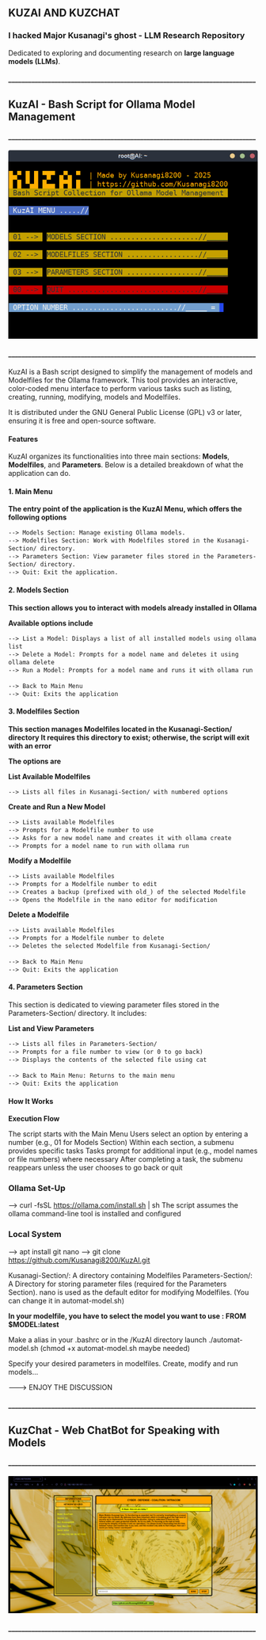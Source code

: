 
## KUZAI AND KUZCHAT

### I hacked Major Kusanagi's ghost  -  LLM Research Repository

Dedicated to exploring and documenting research on **large language models (LLMs)**. 

####  ___________________________________________________________________________
## **KuzAI - Bash Script for Ollama Model Management**
####  ___________________________________________________________________________
![KuzAI](KuzAI.png)
####  ___________________________________________________________________________
KuzAI is a Bash script designed to simplify the management of models and Modelfiles for the Ollama framework. 
This tool provides an interactive, color-coded menu interface to perform various tasks such as listing, creating, running, modifying, models and Modelfiles.

It is distributed under the GNU General Public License (GPL) v3 or later, ensuring it is free and open-source software.

#### Features

KuzAI organizes its functionalities into three main sections: **Models**, **Modelfiles**, and **Parameters**.
Below is a detailed breakdown of what the application can do.

#### 1. Main Menu

**The entry point of the application is the KuzAI Menu, which offers the following options**

    --> Models Section: Manage existing Ollama models.
    --> Modelfiles Section: Work with Modelfiles stored in the Kusanagi-Section/ directory.
    --> Parameters Section: View parameter files stored in the Parameters-Section/ directory.
    --> Quit: Exit the application.


#### 2. Models Section

**This section allows you to interact with models already installed in Ollama** 

**Available options include**
    
    --> List a Model: Displays a list of all installed models using ollama list
    --> Delete a Model: Prompts for a model name and deletes it using ollama delete
    --> Run a Model: Prompts for a model name and runs it with ollama run

    --> Back to Main Menu
    --> Quit: Exits the application


#### 3. Modelfiles Section

**This section manages Modelfiles located in the Kusanagi-Section/ directory
It requires this directory to exist; otherwise, the script will exit with an error**

**The options are**

**List Available Modelfiles**

    --> Lists all files in Kusanagi-Section/ with numbered options
    
**Create and Run a New Model** 
    
    --> Lists available Modelfiles
    --> Prompts for a Modelfile number to use
    --> Asks for a new model name and creates it with ollama create
    --> Prompts for a model name to run with ollama run
        
**Modify a Modelfile**
   
    --> Lists available Modelfiles
    --> Prompts for a Modelfile number to edit
    --> Creates a backup (prefixed with old_) of the selected Modelfile
    --> Opens the Modelfile in the nano editor for modification
        
**Delete a Modelfile**

    --> Lists available Modelfiles
    --> Prompts for a Modelfile number to delete
    --> Deletes the selected Modelfile from Kusanagi-Section/
        
    --> Back to Main Menu
    --> Quit: Exits the application


#### 4. Parameters Section

This section is dedicated to viewing parameter files stored in the Parameters-Section/ directory. It includes:

**List and View Parameters**

    --> Lists all files in Parameters-Section/
    --> Prompts for a file number to view (or 0 to go back)
    --> Displays the contents of the selected file using cat

    --> Back to Main Menu: Returns to the main menu
    --> Quit: Exits the application


#### How It Works

**Execution Flow**

The script starts with the Main Menu
Users select an option by entering a number (e.g., 01 for Models Section)
Within each section, a submenu provides specific tasks
Tasks prompt for additional input (e.g., model names or file numbers) where necessary
After completing a task, the submenu reappears unless the user chooses to go back or quit

### Ollama Set-Up

--> curl -fsSL https://ollama.com/install.sh | sh
The script assumes the ollama command-line tool is installed and configured

### Local System

--> apt install git nano 
--> git clone https://github.com/Kusanagi8200/KuzAI.git

Kusanagi-Section/: A directory containing Modelfiles
Parameters-Section/: A Directory for storing parameter files (required for the Parameters Section).
nano is used as the default editor for modifying Modelfiles. (You can change it in automat-model.sh)
    
**In your modelfile, you have to select the model you want to use : FROM $MODEL:latest**

Make a alias in your .bashrc or in the /KuzAI directory launch ./automat-model.sh (chmod +x automat-model.sh maybe needed)

Specify your desired parameters in modelfiles. Create, modify and run models...

---> ENJOY THE DISCUSSION 


####  ___________________________________________________________________________
## **KuzChat - Web ChatBot for Speaking with Models**
####  ___________________________________________________________________________
![KuzAI](KuzChat.png)
####  ___________________________________________________________________________








